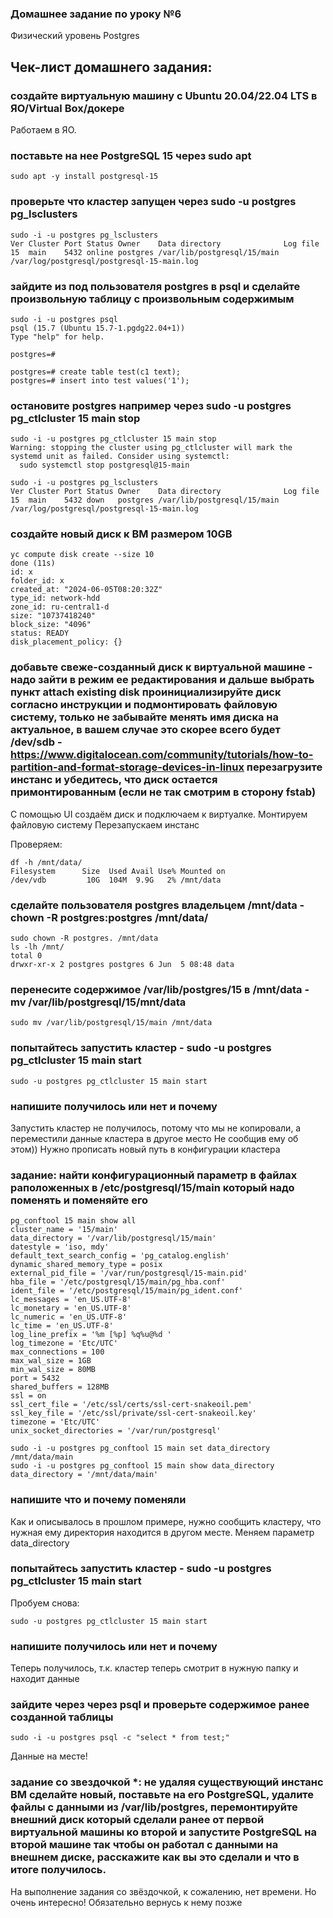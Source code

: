 ### Домашнее задание по уроку №6
Физический уровень Postgres

## Чек-лист домашнего задания:
### создайте виртуальную машину c Ubuntu 20.04/22.04 LTS в ЯО/Virtual Box/докере
Работаем в ЯО.
### поставьте на нее PostgreSQL 15 через sudo apt
```
sudo apt -y install postgresql-15
```
### проверьте что кластер запущен через sudo -u postgres pg_lsclusters
```
sudo -i -u postgres pg_lsclusters
Ver Cluster Port Status Owner    Data directory              Log file
15  main    5432 online postgres /var/lib/postgresql/15/main /var/log/postgresql/postgresql-15-main.log
```
### зайдите из под пользователя postgres в psql и сделайте произвольную таблицу с произвольным содержимым
```
sudo -i -u postgres psql
psql (15.7 (Ubuntu 15.7-1.pgdg22.04+1))
Type "help" for help.

postgres=# 
```
```
postgres=# create table test(c1 text);
postgres=# insert into test values('1');
```
### остановите postgres например через sudo -u postgres pg_ctlcluster 15 main stop
```
sudo -i -u postgres pg_ctlcluster 15 main stop
Warning: stopping the cluster using pg_ctlcluster will mark the systemd unit as failed. Consider using systemctl:
  sudo systemctl stop postgresql@15-main

sudo -i -u postgres pg_lsclusters
Ver Cluster Port Status Owner    Data directory              Log file
15  main    5432 down   postgres /var/lib/postgresql/15/main /var/log/postgresql/postgresql-15-main.log
```
### создайте новый диск к ВМ размером 10GB
```
yc compute disk create --size 10 
done (11s)
id: x
folder_id: x
created_at: "2024-06-05T08:20:32Z"
type_id: network-hdd
zone_id: ru-central1-d
size: "10737418240"
block_size: "4096"
status: READY
disk_placement_policy: {}
```
### добавьте свеже-созданный диск к виртуальной машине - надо зайти в режим ее редактирования и дальше выбрать пункт attach existing disk проинициализируйте диск согласно инструкции и подмонтировать файловую систему, только не забывайте менять имя диска на актуальное, в вашем случае это скорее всего будет /dev/sdb - https://www.digitalocean.com/community/tutorials/how-to-partition-and-format-storage-devices-in-linux перезагрузите инстанс и убедитесь, что диск остается примонтированным (если не так смотрим в сторону fstab)
С помощью UI создаём диск и подключаем к виртуалке.
Монтируем файловую систему
Перезапускаем инстанс

Проверяем:
```
df -h /mnt/data/
Filesystem      Size  Used Avail Use% Mounted on
/dev/vdb         10G  104M  9.9G   2% /mnt/data
```
### сделайте пользователя postgres владельцем /mnt/data - chown -R postgres:postgres /mnt/data/
```
sudo chown -R postgres. /mnt/data
ls -lh /mnt/
total 0
drwxr-xr-x 2 postgres postgres 6 Jun  5 08:48 data
```
### перенесите содержимое /var/lib/postgres/15 в /mnt/data - mv /var/lib/postgresql/15/mnt/data
```
sudo mv /var/lib/postgresql/15/main /mnt/data
```
### попытайтесь запустить кластер - sudo -u postgres pg_ctlcluster 15 main start
```
sudo -u postgres pg_ctlcluster 15 main start
```
### напишите получилось или нет и почему
Запустить кластер не получилось, потому что мы не копировали, а переместили данные кластера в другое место
Не сообщив ему об этом)) Нужно прописать новый путь в конфигурации кластера
### задание: найти конфигурационный параметр в файлах раположенных в /etc/postgresql/15/main который надо поменять и поменяйте его
```
pg_conftool 15 main show all
cluster_name = '15/main'
data_directory = '/var/lib/postgresql/15/main'
datestyle = 'iso, mdy'
default_text_search_config = 'pg_catalog.english'
dynamic_shared_memory_type = posix
external_pid_file = '/var/run/postgresql/15-main.pid'
hba_file = '/etc/postgresql/15/main/pg_hba.conf'
ident_file = '/etc/postgresql/15/main/pg_ident.conf'
lc_messages = 'en_US.UTF-8'
lc_monetary = 'en_US.UTF-8'
lc_numeric = 'en_US.UTF-8'
lc_time = 'en_US.UTF-8'
log_line_prefix = '%m [%p] %q%u@%d '
log_timezone = 'Etc/UTC'
max_connections = 100
max_wal_size = 1GB
min_wal_size = 80MB
port = 5432
shared_buffers = 128MB
ssl = on
ssl_cert_file = '/etc/ssl/certs/ssl-cert-snakeoil.pem'
ssl_key_file = '/etc/ssl/private/ssl-cert-snakeoil.key'
timezone = 'Etc/UTC'
unix_socket_directories = '/var/run/postgresql'

sudo -i -u postgres pg_conftool 15 main set data_directory /mnt/data/main
sudo -i -u postgres pg_conftool 15 main show data_directory
data_directory = '/mnt/data/main'
```
### напишите что и почему поменяли
Как и описывалось в прошлом примере, нужно сообщить кластеру, что нужная ему директория находится в другом месте. Меняем параметр data_directory
### попытайтесь запустить кластер - sudo -u postgres pg_ctlcluster 15 main start
Пробуем снова:
```
sudo -u postgres pg_ctlcluster 15 main start
```
### напишите получилось или нет и почему
Теперь получилось, т.к. кластер теперь смотрит в нужную папку и находит данные
### зайдите через через psql и проверьте содержимое ранее созданной таблицы
```
sudo -i -u postgres psql -c "select * from test;"
```
Данные на месте!
### задание со звездочкой *: не удаляя существующий инстанс ВМ сделайте новый, поставьте на его PostgreSQL, удалите файлы с данными из /var/lib/postgres, перемонтируйте внешний диск который сделали ранее от первой виртуальной машины ко второй и запустите PostgreSQL на второй машине так чтобы он работал с данными на внешнем диске, расскажите как вы это сделали и что в итоге получилось.
На выполнение задания со звёздочкой, к сожалению, нет времени. Но очень интересно! Обязательно вернусь к нему позже